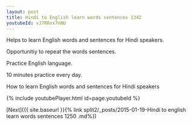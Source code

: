 ```yaml
---
layout: post
title: Hindi to English learn words sentences 1342 
youtubeId: vJ7RRnx7nNU
---
```

 
 
Helps to learn English words and sentences for Hindi speakers.

Opportunitiy to repeat the words sentences. 

Practice English language. 
 
10 minutes practice every day. 
 
How to learn English words and sentences for Hindi speakers 
 
{% include youtubePlayer.html id=page.youtubeId %}
 
 
[Next]({{ site.baseurl }}{% link  split2/_posts/2015-01-19-Hindi to english learn words sentences 1250 .md%})
 
